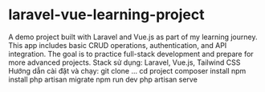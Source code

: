 # laravel-vue-learning-project
A demo project built with Laravel and Vue.js as part of my learning journey. This app includes basic CRUD operations, authentication, and API integration. The goal is to practice full-stack development and prepare for more advanced projects.
Stack sử dụng: Laravel, Vue.js, Tailwind CSS
Hướng dẫn cài đặt và chạy:
git clone ...
cd project
composer install
npm install
php artisan migrate
npm run dev
php artisan serve

